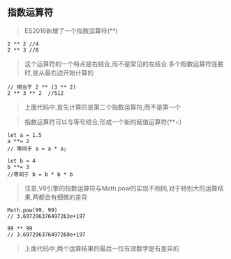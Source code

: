 ## 指数运算符
>ES2016新增了一个指数运算符(**)
```
2 ** 2 //4
2 ** 3 //8
```
>这个运算符的一个特点是右结合,而不是常见的左结合.多个指数运算符连胜时,是从最右边开始计算的
```
// 相当于 2 ** (3 ** 2)
2 ** 3 ** 2  //512
```
>上面代码中,首先计算的是第二个指数运算符,而不是第一个

>指数运算符可以与等号结合,形成一个新的赋值运算符(**=)
```
let a = 1.5
a **= 2
// 等同于 a = a * a;

let b = 4
b **= 3
//等同于 b = b * b * b
```
>注意,V8引擎的指数运算符与Math.pow的实现不相同,对于特别大的运算结果,两都会有细微的差异
```
Math.pow(99, 99)
// 3.697296376497263e+197

99 ** 99
// 3.697296376497268e+197
```
>上面代码中,两个运算结果的最后一位有效数字是有差异的